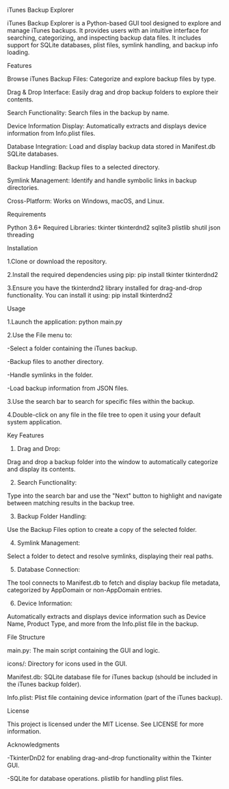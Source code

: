 iTunes Backup Explorer

iTunes Backup Explorer is a Python-based GUI tool designed to explore and manage iTunes backups. It provides users with an intuitive interface for searching, categorizing, and inspecting backup data files. It includes support for SQLite databases, plist files, symlink handling, and backup info loading.

Features

Browse iTunes Backup Files: Categorize and explore backup files by type.

Drag & Drop Interface: Easily drag and drop backup folders to explore their contents.

Search Functionality: Search files in the backup by name.

Device Information Display: Automatically extracts and displays device information from Info.plist files.

Database Integration: Load and display backup data stored in Manifest.db SQLite databases.

Backup Handling: Backup files to a selected directory.

Symlink Management: Identify and handle symbolic links in backup directories.

Cross-Platform: Works on Windows, macOS, and Linux.




Requirements

Python 3.6+
Required Libraries:
tkinter
tkinterdnd2
sqlite3
plistlib
shutil
json
threading

Installation

1.Clone or download the repository.

2.Install the required dependencies using pip:
pip install tkinter tkinterdnd2

3.Ensure you have the tkinterdnd2 library installed for drag-and-drop functionality. You can install it using:
pip install tkinterdnd2

Usage

1.Launch the application:
python main.py

2.Use the File menu to:

-Select a folder containing the iTunes backup.

-Backup files to another directory.

-Handle symlinks in the folder.

-Load backup information from JSON files.


3.Use the search bar to search for specific files within the backup.

4.Double-click on any file in the file tree to open it using your default system application.

Key Features

1. Drag and Drop:

Drag and drop a backup folder into the window to automatically categorize and display its contents.

2. Search Functionality:

Type into the search bar and use the "Next" button to highlight and navigate between matching results in the backup tree.

3. Backup Folder Handling:

Use the Backup Files option to create a copy of the selected folder.

4. Symlink Management:

Select a folder to detect and resolve symlinks, displaying their real paths.

5. Database Connection:

The tool connects to Manifest.db to fetch and display backup file metadata, categorized by AppDomain or non-AppDomain entries.

6. Device Information:

Automatically extracts and displays device information such as Device Name, Product Type, and more from the Info.plist file in the backup.

File Structure

main.py: The main script containing the GUI and logic.

icons/: Directory for icons used in the GUI.

Manifest.db: SQLite database file for iTunes backup (should be included in the iTunes backup folder).

Info.plist: Plist file containing device information (part of the iTunes backup).

License

This project is licensed under the MIT License. See LICENSE for more information.


Acknowledgments

-TkinterDnD2 for enabling drag-and-drop functionality within the Tkinter GUI.

-SQLite for database operations.
plistlib for handling plist files.
